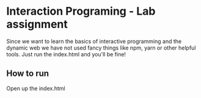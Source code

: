 # Interaction Programing - Lab assignment

Since we want to learn the basics of interactive programming and the dynamic web we have not used fancy things like npm, yarn or other helpful tools. Just run the index.html and you'll be fine!

## How to run
Open up the index.html
